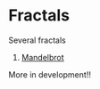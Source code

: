 # Fractals
Several fractals

1. [Mandelbrot](https://alvaroematos.github.io/Fractals/html/Home.html)

More in development!!
